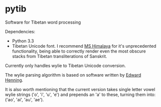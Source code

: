 pytib
=====

Software for Tibetan word processing

Dependencies:
+ Python 3.3
+ Tibetan Unicode font. I recommend [MS Himalaya](http://fontzone.net/font-details/microsoft-himalaya) for it's unprecedented functionality, being able to correctly render even the most obscure stacks from Tibetan transliterations of Sanskrit.

Currently only handles wylie to Tibetan Unicode conversion.

The wylie parsing algorithm is based on software written by [Edward Henning](http://www.kalacakra.org).

It is also worth mentioning that the current version takes single letter vowel wylie strings ('o', 'i', 'u', 'e') and prepends an 'a' to these, turning them into: ('ao', 'ai', 'au', 'ae').
